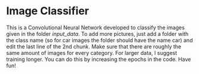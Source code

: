 # Image Classifier

This is a Convolutional Neural Network developed to classify the images given in the folder _input_data_. To add more pictures, just add a folder with the class name (so for car images the folder should have the name car) and edit the last line of the 2nd chunk. Make sure that there are roughly the same amount of images for every category. For larger data, I suggest training longer. You can do this by increasing the epochs in the code. Have fun!
